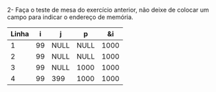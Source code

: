 2- Faça o teste de mesa do exercício anterior, não deixe de colocar um campo para indicar o endereço de memória.

 | Linha | i | j | p | &i |
 | ----- | - | - | - | -- |
 | 1 | 99 | NULL | NULL | 1000 |
 | 2 | 99 | NULL | NULL | 1000 |
 | 3 | 99 | NULL | 1000 | 1000 |
 | 4 | 99 | 399 | 1000 | 1000 |
